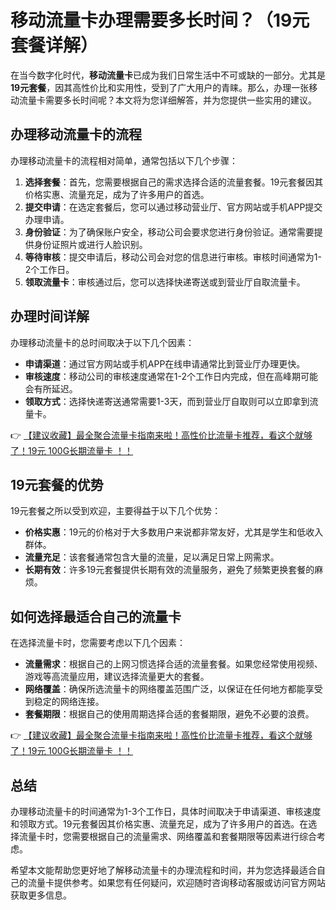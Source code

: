 # 移动流量卡办理需要多长时间？（19元套餐详解）

在当今数字化时代，**移动流量卡**已成为我们日常生活中不可或缺的一部分。尤其是**19元套餐**，因其高性价比和实用性，受到了广大用户的青睐。那么，办理一张移动流量卡需要多长时间呢？本文将为您详细解答，并为您提供一些实用的建议。

## 办理移动流量卡的流程

办理移动流量卡的流程相对简单，通常包括以下几个步骤：

1. **选择套餐**：首先，您需要根据自己的需求选择合适的流量套餐。19元套餐因其价格实惠、流量充足，成为了许多用户的首选。
2. **提交申请**：在选定套餐后，您可以通过移动营业厅、官方网站或手机APP提交办理申请。
3. **身份验证**：为了确保账户安全，移动公司会要求您进行身份验证。通常需要提供身份证照片或进行人脸识别。
4. **等待审核**：提交申请后，移动公司会对您的信息进行审核。审核时间通常为1-2个工作日。
5. **领取流量卡**：审核通过后，您可以选择快递寄送或到营业厅自取流量卡。

## 办理时间详解

办理移动流量卡的总时间取决于以下几个因素：

- **申请渠道**：通过官方网站或手机APP在线申请通常比到营业厅办理更快。
- **审核速度**：移动公司的审核速度通常在1-2个工作日内完成，但在高峰期可能会有所延迟。
- **领取方式**：选择快递寄送通常需要1-3天，而到营业厅自取则可以立即拿到流量卡。

👉 [【建议收藏】最全聚合流量卡指南来啦！高性价比流量卡推荐，看这个就够了！19元 100G长期流量卡 ！！](https://bit.ly/Liuliangka)

## 19元套餐的优势

19元套餐之所以受到欢迎，主要得益于以下几个优势：

- **价格实惠**：19元的价格对于大多数用户来说都非常友好，尤其是学生和低收入群体。
- **流量充足**：该套餐通常包含大量的流量，足以满足日常上网需求。
- **长期有效**：许多19元套餐提供长期有效的流量服务，避免了频繁更换套餐的麻烦。

## 如何选择最适合自己的流量卡

在选择流量卡时，您需要考虑以下几个因素：

- **流量需求**：根据自己的上网习惯选择合适的流量套餐。如果您经常使用视频、游戏等高流量应用，建议选择流量更大的套餐。
- **网络覆盖**：确保所选流量卡的网络覆盖范围广泛，以保证在任何地方都能享受到稳定的网络连接。
- **套餐期限**：根据自己的使用周期选择合适的套餐期限，避免不必要的浪费。

👉 [【建议收藏】最全聚合流量卡指南来啦！高性价比流量卡推荐，看这个就够了！19元 100G长期流量卡 ！！](https://bit.ly/Liuliangka)

## 总结

办理移动流量卡的时间通常为1-3个工作日，具体时间取决于申请渠道、审核速度和领取方式。19元套餐因其价格实惠、流量充足，成为了许多用户的首选。在选择流量卡时，您需要根据自己的流量需求、网络覆盖和套餐期限等因素进行综合考虑。

希望本文能帮助您更好地了解移动流量卡的办理流程和时间，并为您选择最适合自己的流量卡提供参考。如果您有任何疑问，欢迎随时咨询移动客服或访问官方网站获取更多信息。
